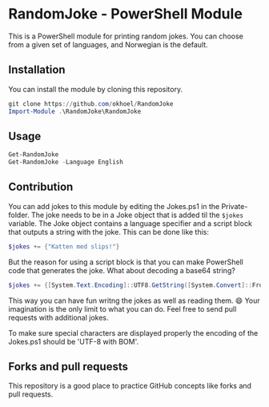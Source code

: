 # RandomJoke - PowerShell Module
This is a PowerShell module for printing random jokes. You can choose from a given set of languages, and Norwegian is the default.

## Installation
You can install the module by cloning this repository.
```powershell
git clone https://github.com/okhoel/RandomJoke
Import-Module .\RandomJoke\RandomJoke
```
## Usage
```powershell
Get-RandomJoke
Get-RandomJoke -Language English
```
## Contribution
You can add jokes to this module by editing the Jokes.ps1 in the Private-folder.
The joke needs to be in a Joke object that is added til the `$jokes` variable. The Joke object contains a language specifier and a script block that outputs a string with the joke. This can be done like this:
```powershell
$jokes += {"Katten med slips!"}
```
But the reason for using a script block is that you can make PowerShell code that generates the joke. What about decoding a base64 string?
```powershell
$jokes += {[System.Text.Encoding]::UTF8.GetString([System.Convert]::FromBase64String("SMO4cnQgb20gc3ZlbnNrZW4gc29tIGdpa2sgdGlsIHBvbGl0aWV0IGZvcmRpIHBhcmFwbHllbiBoYW5zIHZhciBzbMOldHQgbmVkPw=="))}
```
This way you can have fun writng the jokes as well as reading them. :smile:
Your imagination is the only limit to what you can do.
Feel free to send pull requests with additional jokes.

To make sure special characters are displayed properly the encoding of the Jokes.ps1 should be 'UTF-8 with BOM'.

## Forks and pull requests
This repository is a good place to practice GitHub concepts like forks and pull requests.
